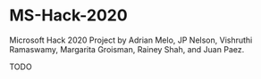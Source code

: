 # MS-Hack-2020

Microsoft Hack 2020 Project by Adrian Melo, JP Nelson, Vishruthi Ramaswamy, Margarita Groisman, Rainey Shah, and Juan Paez.

TODO
